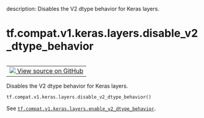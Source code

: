 description: Disables the V2 dtype behavior for Keras layers.

<div itemscope itemtype="http://developers.google.com/ReferenceObject">
<meta itemprop="name" content="tf.compat.v1.keras.layers.disable_v2_dtype_behavior" />
<meta itemprop="path" content="Stable" />
</div>

# tf.compat.v1.keras.layers.disable_v2_dtype_behavior

<!-- Insert buttons and diff -->

<table class="tfo-notebook-buttons tfo-api nocontent" align="left">
<td>
  <a target="_blank" href="https://github.com/keras-team/keras/tree/v2.7.0/keras/engine/base_layer_utils.py#L755-L762">
    <img src="https://www.tensorflow.org/images/GitHub-Mark-32px.png" />
    View source on GitHub
  </a>
</td>
</table>



Disables the V2 dtype behavior for Keras layers.

<pre class="devsite-click-to-copy prettyprint lang-py tfo-signature-link">
<code>tf.compat.v1.keras.layers.disable_v2_dtype_behavior()
</code></pre>



<!-- Placeholder for "Used in" -->

See <a href="../../../../../tf/compat/v1/keras/layers/enable_v2_dtype_behavior.md"><code>tf.compat.v1.keras.layers.enable_v2_dtype_behavior</code></a>.
